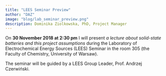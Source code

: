 ```yaml
---
title: "LEES Seminar Preview"
author: "DAZ"
image: "blog/lab_seminar_preview.png"
description: Dominika Ziolkowska, PhD, Project Manager
---
```


On **30 November 2018 at 2:30 pm** I will present *a lecture about solid-state batteries and this project assumptions* during the Laboratory of Electrochemical Energy Sources (LEES) Seminar in the room 305 (the Faculty of Chemistry, University of Warsaw).

The seminar will be guided by a LEES Group Leader, Prof. Andrzej Czerwiński. 

